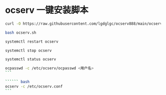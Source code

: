 # ocserv 一键安装脚本
``` bash
curl -O https://raw.githubusercontent.com/lgdglgc/ocserv888/main/ocserv.sh
```
``` bash
bash ocserv.sh
```
``` bash
systemctl restart ocserv
```
``` bash
systemctl stop ocserv
```
``` bash
systemctl status ocserv
```

`````` bash
ocpasswd -c /etc/ocserv/ocpasswd <用户名>
```

`````` bash
ocserv -c /etc/ocserv.conf
```
